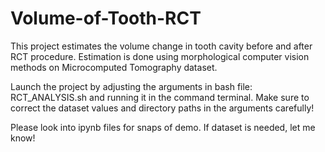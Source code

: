 # Volume-of-Tooth-RCT

This project estimates the volume change in tooth cavity before and after RCT procedure. Estimation is done using morphological computer vision methods on Microcomputed Tomography dataset.

Launch the project by adjusting the arguments in bash file: RCT_ANALYSIS.sh and running it in the command terminal. Make sure to correct the dataset values and directory paths in the arguments carefully!

Please look into ipynb files for snaps of demo. If dataset is needed, let me know!
